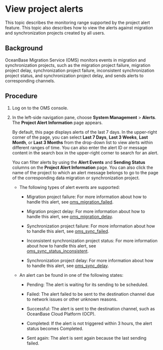 # View project alerts

This topic describes the monitoring range supported by the project alert feature. This topic also describes how to view the alerts against migration and synchronization projects created by all users.

## Background

OceanBase Migration Service (OMS) monitors events in migration and synchronization projects, such as the migration project failure, migration project delay, synchronization project failure, inconsistent synchronization project status, and synchronization project delay, and sends alerts to corresponding channels.

## Procedure

1. Log on to the OMS console.

2. In the left-side navigation pane, choose **System Management** \> **Alerts**. The **Project Alert Information** page appears.

   By default, this page displays alerts of the last 7 days. In the upper-right corner of the page, you can select **Last 7 Days**, **Last 3 Weeks**, **Last Month**, or **Last 3 Months** from the drop-down list to view alerts within different ranges of time. You can also enter the alert ID or message content in the search box in the upper-right corner to search for an alert.

   You can filter alerts by using the **Alert Events** and **Sending Status** columns on the **Project Alert Information** page. You can also click the name of the project to which an alert message belongs to go to the page of the corresponding data migration or synchronization project.

   * The following types of alert events are supported:

     * Migration project failure: For more information about how to handle this alert, see [oms_migration_failed](../../1200.reference-guide/300.alarm-reference/400.oms-migration-failed.md).

     * Migration project delay: For more information about how to handle this alert, see [oms_migration_delay](../../1200.reference-guide/300.alarm-reference/500.oms-migration-delay.md).

     * Synchronization project failure: For more information about how to handle this alert, see [oms_sync_failed](../../1200.reference-guide/300.alarm-reference/600.oms-sync-failed.md).

     * Inconsistent synchronization project status: For more information about how to handle this alert, see [oms_sync_status_inconsistent](../../1200.reference-guide/300.alarm-reference/700.oms-sync-status-inconsistent.md).

     * Synchronization project delay: For more information about how to handle this alert, see [oms_sync_delay](../../1200.reference-guide/300.alarm-reference/800.oms-sync-delay.md).

   * An alert can be found in one of the following states:

     * Pending: The alert is waiting for its sending to be scheduled.

     * Failed: The alert failed to be sent to the destination channel due to network issues or other unknown reasons.

     * Successful: The alert is sent to the destination channel, such as OceanBase Cloud Platform (OCP).

     * Completed: If the alert is not triggered within 3 hours, the alert status becomes Completed.

     * Sent again: The alert is sent again because the last sending failed.
